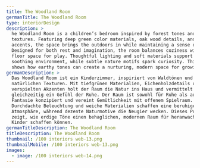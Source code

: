 ```yaml
---
title: The Woodland Room
germanTitle: The Woodland Room
type: interiorDesign
description: >
  he Woodland Room is a children’s bedroom inspired by forest tones and natural
  textures. Featuring deep green color materials, oak wood details, and playful
  accents, the space brings the outdoors in while maintaining a sense of calm.
  Designed for both rest and imagination, the room balances coziness with open
  floor space for play. Thoughtful lighting and soft materials support a
  soothing environment, while subtle nature motifs spark curiosity. This project
  shows how earthy tones can create a nurturing, modern space for growing minds.
germanDescription: >
  Das Woodland Room ist ein Kinderzimmer, inspiriert von Waldtönen und
  natürlichen Texturen. Mit tiefgrünen Materialien, Eichenholzdetails und
  verspielten Akzenten holt der Raum die Natur ins Haus und vermittelt
  gleichzeitig ein Gefühl der Ruhe. Der Raum ist sowohl für Ruhe als auch für
  Fantasie konzipiert und vereint Gemütlichkeit mit offenem Spielraum.
  Durchdachte Beleuchtung und weiche Materialien schaffen eine beruhigende
  Atmosphäre, während dezente Naturmotive die Neugier wecken. Dieses Projekt
  zeigt, wie erdige Töne einen behaglichen, modernen Raum für heranwachsende
  Kinder schaffen können.
germanTitleDescription: The Woodland Room
titleDescription: The Woodland Room
thumbnail: /100 interiors web-13.png
thumbnailMobile: /100 interiors web-13.png
images:
  - image: /100 interiors web-14.png
---
```


